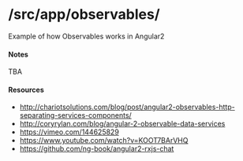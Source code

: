 # /src/app/observables/

Example of how Observables works in Angular2

#### Notes
TBA

#### Resources
- http://chariotsolutions.com/blog/post/angular2-observables-http-separating-services-components/
- http://coryrylan.com/blog/angular-2-observable-data-services
- https://vimeo.com/144625829
- https://www.youtube.com/watch?v=KOOT7BArVHQ
- https://github.com/ng-book/angular2-rxjs-chat